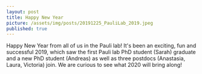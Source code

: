 ```yaml
---
layout: post
title: Happy New Year 
picture: /assets/img/posts/20191225_PauliLab_2019.jpeg
published: true
---
```

Happy New Year from all of us in the Pauli lab! It's been an exciting, fun and successful 2019, which saw the first Pauli lab PhD student (Sarah) graduate and a new PhD student (Andreas) as well as three postdocs (Anastasia, Laura, Victoria) join. We are curious to see what 2020 will bring along!
